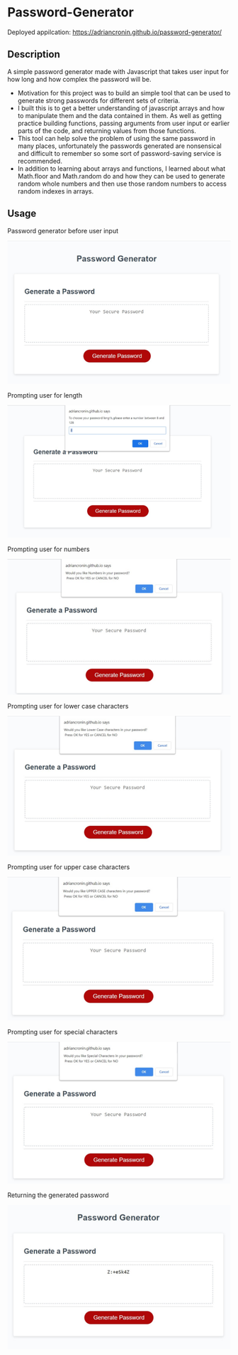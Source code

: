 # Password-Generator

Deployed appilcation: https://adriancronin.github.io/password-generator/

## Description
A simple password generator made with Javascript that takes user input for how long and how complex the password will be.
* Motivation for this project was to build an simple tool that can be used to generate strong passwords for different sets of criteria.
* I built this is to get a better understanding of javascript arrays and how to manipulate them and the data contained in them. As well as getting practice building functions, passing arguments from user input or earlier parts of the code, and returning values from those functions.
* This tool can help solve the problem of using the same password in many places, unfortunately the passwords generated are nonsensical and difficult to remember so some sort of password-saving service is recommended.
* In addition to learning about arrays and functions, I learned about what Math.floor and Math.random do and how they can be used to generate random whole numbers and then use those random numbers to access random indexes in arrays.

## Usage

Password generator before user input

![Password generator before user input](./images/generator-blank.jpg)

Prompting user for length

![Prompting user for length](./images/generator-length.jpg)

Prompting user for numbers

![Prompting user for numbers](./images/generator-numbers.jpg)

Prompting user for lower case characters

![Prompting user for lower case characters](./images/generator-lower.jpg)

Prompting user for upper case characters

![Prompting user for upper case characters](./images/generator-upper.jpg)

Prompting user for special characters

![Prompting user for special characters](./images/generator-special.jpg)

Returning the generated password

![Prompting user for length](./images/generator-password.jpg)
